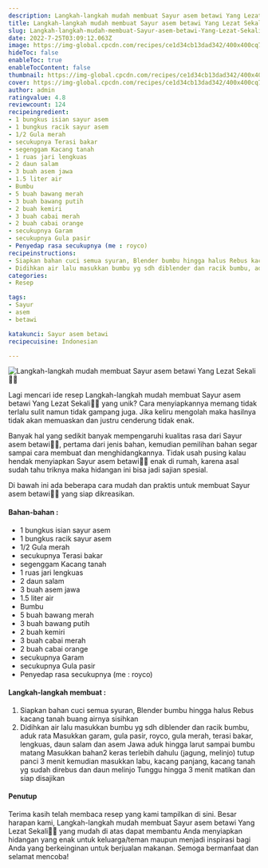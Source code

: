 ```yaml
---
description: Langkah-langkah mudah membuat Sayur asem betawi Yang Lezat Sekali"
title: Langkah-langkah mudah membuat Sayur asem betawi Yang Lezat Sekali
slug: Langkah-langkah-mudah-membuat-Sayur-asem-betawi-Yang-Lezat-Sekali
date: 2022-7-25T03:09:12.063Z
image: https://img-global.cpcdn.com/recipes/ce1d34cb13dad342/400x400cq70/photo.jpg
hideToc: false
enableToc: true
enableTocContent: false
thumbnail: https://img-global.cpcdn.com/recipes/ce1d34cb13dad342/400x400cq70/photo.jpg
cover: https://img-global.cpcdn.com/recipes/ce1d34cb13dad342/400x400cq70/photo.jpg
author: admin
ratingvalue: 4.8
reviewcount: 124
recipeingredient:
- 1 bungkus isian sayur asem
- 1 bungkus racik sayur asem
- 1/2 Gula merah
- secukupnya Terasi bakar
- segenggam Kacang tanah
- 1 ruas jari lengkuas
- 2 daun salam
- 3 buah asem jawa
- 1.5 liter air
- Bumbu
- 5 buah bawang merah
- 3 buah bawang putih
- 2 buah kemiri
- 3 buah cabai merah
- 2 buah cabai orange
- secukupnya Garam
- secukupnya Gula pasir
- Penyedap rasa secukupnya (me : royco)
recipeinstructions:
- Siapkan bahan cuci semua syuran, Blender bumbu hingga halus Rebus kacang tanah buang airnya sisihkan
- Didihkan air lalu masukkan bumbu yg sdh diblender dan racik bumbu, aduk rata Masukkan garam, gula pasir, royco, gula merah, terasi bakar, lengkuas, daun salam dan asem Jawa aduk hingga larut sampai bumbu matang Masukkan bahan2 keras terlebih dahulu (jagung, melinjo) tutup panci 3 menit kemudian masukkan labu, kacang panjang, kacang tanah yg sudah direbus dan daun melinjo Tunggu hingga 3 menit matikan dan siap disajikan
categories:
- Resep

tags:
- Sayur
- asem
- betawi

katakunci: Sayur asem betawi
recipecuisine: Indonesian

---
```


![Langkah-langkah mudah membuat Sayur asem betawi Yang Lezat Sekali👩‍🍳](https://img-global.cpcdn.com/recipes/ce1d34cb13dad342/400x400cq70/photo.jpg)

Lagi mencari ide resep Langkah-langkah mudah membuat Sayur asem betawi Yang Lezat Sekali👩‍🍳 yang unik? Cara menyiapkannya memang tidak terlalu sulit namun tidak gampang juga. Jika keliru mengolah maka hasilnya tidak akan memuaskan dan justru cenderung tidak enak.

Banyak hal yang sedikit banyak mempengaruhi kualitas rasa dari Sayur asem betawi👩‍🍳, pertama dari jenis bahan, kemudian pemilihan bahan segar sampai cara membuat dan menghidangkannya. Tidak usah pusing kalau hendak menyiapkan Sayur asem betawi👩‍🍳 enak di rumah, karena asal sudah tahu triknya maka hidangan ini bisa jadi sajian spesial.

Di bawah ini ada beberapa cara mudah dan praktis untuk membuat Sayur asem betawi👩‍🍳 yang siap dikreasikan.

<!--inarticleads1-->

#### Bahan-bahan :

- 1 bungkus isian sayur asem
- 1 bungkus racik sayur asem
- 1/2 Gula merah
- secukupnya Terasi bakar
- segenggam Kacang tanah
- 1 ruas jari lengkuas
- 2 daun salam
- 3 buah asem jawa
- 1.5 liter air
- Bumbu
- 5 buah bawang merah
- 3 buah bawang putih
- 2 buah kemiri
- 3 buah cabai merah
- 2 buah cabai orange
- secukupnya Garam
- secukupnya Gula pasir
- Penyedap rasa secukupnya (me : royco)

<!--inarticleads2-->

#### Langkah-langkah membuat :

1. Siapkan bahan cuci semua syuran, Blender bumbu hingga halus Rebus kacang tanah buang airnya sisihkan
1. Didihkan air lalu masukkan bumbu yg sdh diblender dan racik bumbu, aduk rata Masukkan garam, gula pasir, royco, gula merah, terasi bakar, lengkuas, daun salam dan asem Jawa aduk hingga larut sampai bumbu matang Masukkan bahan2 keras terlebih dahulu (jagung, melinjo) tutup panci 3 menit kemudian masukkan labu, kacang panjang, kacang tanah yg sudah direbus dan daun melinjo Tunggu hingga 3 menit matikan dan siap disajikan

#### Penutup

Terima kasih telah membaca resep yang kami tampilkan di sini. Besar harapan kami, Langkah-langkah mudah membuat Sayur asem betawi Yang Lezat Sekali👩‍🍳 yang mudah di atas dapat membantu Anda menyiapkan hidangan yang enak untuk keluarga/teman maupun menjadi inspirasi bagi Anda yang berkeinginan untuk berjualan makanan. Semoga bermanfaat dan selamat mencoba!